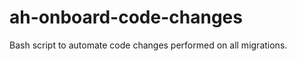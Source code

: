 ah-onboard-code-changes
=======================

Bash script to automate code changes performed on all migrations.
